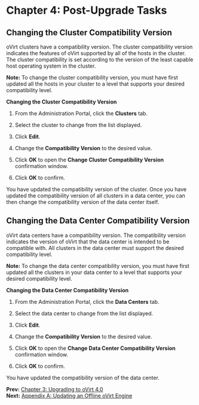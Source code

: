 # Chapter 4: Post-Upgrade Tasks

## Changing the Cluster Compatibility Version

oVirt clusters have a compatibility version. The cluster compatibility version indicates the features of oVirt supported by all of the hosts in the cluster. The cluster compatibility is set according to the version of the least capable host operating system in the cluster.

**Note:** To change the cluster compatibility version, you must have first updated all the hosts in your cluster to a level that supports your desired compatibility level.

**Changing the Cluster Compatibility Version**

1. From the Administration Portal, click the **Clusters** tab.

2. Select the cluster to change from the list displayed.

3. Click **Edit**.

4. Change the **Compatibility Version** to the desired value.

5. Click **OK** to open the **Change Cluster Compatibility Version** confirmation window.

6. Click **OK** to confirm.

You have updated the compatibility version of the cluster. Once you have updated the compatibility version of all clusters in a data center, you can then change the compatibility version of the data center itself.

## Changing the Data Center Compatibility Version

oVirt data centers have a compatibility version. The compatibility version indicates the version of oVirt that the data center is intended to be compatible with. All clusters in the data center must support the desired compatibility level.

**Note:** To change the data center compatibility version, you must have first updated all the clusters in your data center to a level that supports your desired compatibility level.

**Changing the Data Center Compatibility Version**

1. From the Administration Portal, click the **Data Centers** tab.

2. Select the data center to change from the list displayed.

3. Click **Edit**.

4. Change the **Compatibility Version** to the desired value.

5. Click **OK** to open the **Change Data Center Compatibility Version** confirmation window.

6. Click **OK** to confirm.

You have updated the compatibility version of the data center.

**Prev:** [Chapter 3: Upgrading to oVirt 4.0](chap-Upgrading_to_oVirt_4.0) <br>
**Next:** [Appendix A: Updating an Offline oVirt Engine](appe-Updating_an_Offline_oVirt_Engine)

